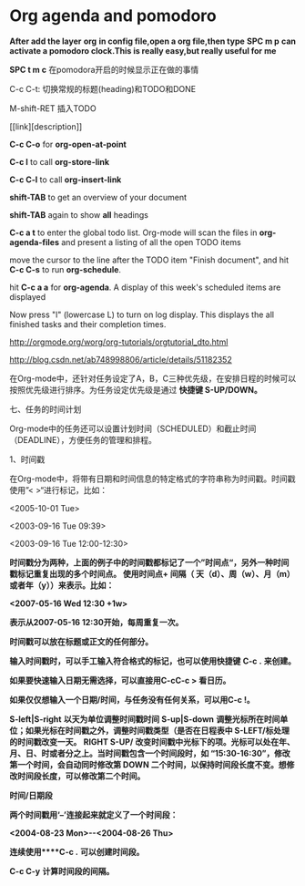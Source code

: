 # Org agenda and pomodoro



**After add the layer** **org** **in config file,open a org file,then type** **SPC m p** **can activate a pomodoro clock.This is really easy,but really useful for me**

**SPC t m c** 在pomodora开启的时候显示正在做的事情

C-c C-t: 切换常规的标题(heading)和TODO和DONE

M-shift-RET 插入TODO

[[link][description]]

**C-c C-o** for **org-open-at-point**

 **C-c l** to call **org-store-link**

**C-c C-l** to call **org-insert-link**

**shift-TAB** to get an overview of your document

**shift-TAB** again to show **all** headings

**C-c a t** to enter the global todo list. Org-mode will scan the files in **org-agenda-files** and present a listing of all the open TODO items

move the cursor to the line after the TODO item "Finish document", and hit **C-c C-s** to run **org-schedule**. 

hit **C-c a a** for **org-agenda**. A display of this week's scheduled items are displayed

Now press "l" (lowercase L) to turn on log display. This displays the all finished tasks and their completion times.





http://orgmode.org/worg/org-tutorials/orgtutorial_dto.html





http://blog.csdn.net/ab748998806/article/details/51182352

在Org-mode中，还针对任务设定了A，B，C三种优先级，在安排日程的时候可以按照优先级进行排序。为任务设定优先级是通过 **快捷键 S-UP/DOWN。**

七、任务的时间计划

Org-mode中的任务还可以设置计划时间（SCHEDULED）和截止时间（DEADLINE），方便任务的管理和排程。

1、时间戳

在Org-mode中，将带有日期和时间信息的特定格式的字符串称为时间戳。时间戳使用”< >“进行标记，比如：

<2005-10-01 Tue> 

<2003-09-16 Tue 09:39> 

<2003-09-16 Tue 12:00-12:30>

**时间戳分为两种，上面的例子中的时间戳都标记了一个”时间点“，另外一种时间戳标记重复出现的多个时间点。 使用时间点+ 间隔（ 天（d）、周（w）、月（m）或者年（y））来表示。比如：**

**<2007-05-16 Wed 12:30 +1w>**

**表示从2007-05-16 12:30开始，每周重复一次。**

**时间戳可以放在标题或正文的任何部分。**

**输入时间戳时，可以手工输入符合格式的标记，也可以使用快捷键** **C-c .** **来创建。**

**如果要快速输入日期无需选择，可以直接用C-cC-c > 看日历。**

**如果仅仅想输入一个日期/时间，与任务没有任何关系，可以用C-c !。**

**S-left|S-right** **以天为单位调整时间戳时间** **S-up|S-down** **调整光标所在时间单位；如果光标在时间戳之外，调整时间戳类型（是否在日程表中 S-LEFT/标处理的时间戳改变一天。** **RIGHT S-UP/** **改变时间戳中光标下的项。光标可以处在年、月、日、时或者分之上。当时间戳包含一个时间段时，如 “15:30-16:30”，修改第一个时间，会自动同时修改第 DOWN 二个时间，以保持时间段长度不变。想修改时间段长度，可以修改第二个时间。**

**时间/日期段**

**两个时间戳用‘–’连接起来就定义了一个时间段：**

**<2004-08-23 Mon>--<2004-08-26 Thu>**

**连续使用****C-c .** **可以创建时间段。**

**C-c C-y** **计算时间段的间隔。**
